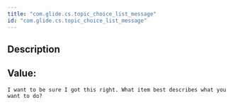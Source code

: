 ```yaml
---
title: "com.glide.cs.topic_choice_list_message"
id: "com.glide.cs.topic_choice_list_message"
---
```

## Description



## Value: 
```
I want to be sure I got this right. What item best describes what you want to do?
```